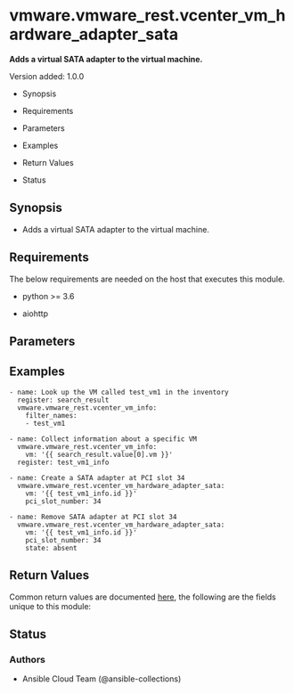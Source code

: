 # vmware.vmware_rest.vcenter_vm_hardware_adapter_sata

**Adds a virtual SATA adapter to the virtual machine.**

Version added: 1.0.0


* Synopsis


* Requirements


* Parameters


* Examples


* Return Values


* Status

## Synopsis


* Adds a virtual SATA adapter to the virtual machine.

## Requirements

The below requirements are needed on the host that executes this
module.


* python >= 3.6


* aiohttp

## Parameters

## Examples

```
- name: Look up the VM called test_vm1 in the inventory
  register: search_result
  vmware.vmware_rest.vcenter_vm_info:
    filter_names:
    - test_vm1

- name: Collect information about a specific VM
  vmware.vmware_rest.vcenter_vm_info:
    vm: '{{ search_result.value[0].vm }}'
  register: test_vm1_info

- name: Create a SATA adapter at PCI slot 34
  vmware.vmware_rest.vcenter_vm_hardware_adapter_sata:
    vm: '{{ test_vm1_info.id }}'
    pci_slot_number: 34

- name: Remove SATA adapter at PCI slot 34
  vmware.vmware_rest.vcenter_vm_hardware_adapter_sata:
    vm: '{{ test_vm1_info.id }}'
    pci_slot_number: 34
    state: absent
```

## Return Values

Common return values are documented [here](https://docs.ansible.com/ansible/latest/reference_appendices/common_return_values.html#common-return-values),
the following are the fields unique to this module:

## Status

### Authors


* Ansible Cloud Team (@ansible-collections)
